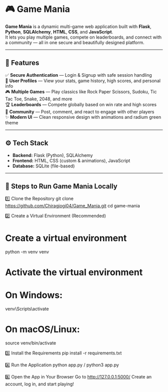 # 🎮 Game Mania

**Game Mania** is a dynamic multi-game web application built with **Flask**, **Python**, **SQLAlchemy**, **HTML**, **CSS**, and **JavaScript**.  
It lets you play multiple games, compete on leaderboards, and connect with a community — all in one secure and beautifully designed platform.

---

## 📌 Features

✅ **Secure Authentication** — Login & Signup with safe session handling  
👤 **User Profiles** — View your stats, game history, high scores, and personal info  
🎮 **Multiple Games** — Play classics like Rock Paper Scissors, Sudoku, Tic Tac Toe, Snake, 2048, and more  
🏆 **Leaderboards** — Compete globally based on win rate and high scores  
💬 **Community** — Post, comment, and react to engage with other players  
✨ **Modern UI** — Clean responsive design with animations and radium green theme

---

## ⚙️ Tech Stack

- **Backend:** Flask (Python), SQLAlchemy  
- **Frontend:** HTML, CSS (custom & animations), JavaScript  
- **Database:** SQLite (file-based)

---

## 🚀 Steps to Run Game Mania Locally


1️⃣ Clone the Repository
git clone https://github.com/Chiragjogi04/Game_Mania.git
cd game-mania

2️⃣ Create a Virtual Environment (Recommended)
# Create a virtual environment
python -m venv venv

# Activate the virtual environment

# On Windows:
venv\Scripts\activate

# On macOS/Linux:
source venv/bin/activate

3️⃣ Install the Requirements
pip install -r requirements.txt

4️⃣ Run the Application
python app.py / python3 app.py

6️⃣ Open the App in Your Browser
Go to http://127.0.0.1:5000/
Create an account, log in, and start playing!
